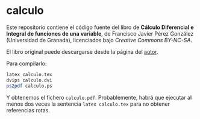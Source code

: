 # calculo
Este repositorio contiene el código fuente del libro de
**Cálculo Diferencial e Integral de funciones de una variable**, de Francisco Javier Pérez González (Universidad de Granada), licenciados bajo *Creative Commons BY-NC-SA*.

El libro original puede descargarse desde la página del [autor](http://www.ugr.es/~fjperez/apuntes.html).

Para compilarlo:

```bash
latex calculo.tex
dvips calculo.dvi
ps2pdf calculo.ps
```

Y obtenemos el fichero `calculo.pdf`. Probablemente, habrá que ejecutar al menos
dos veces la sentencia `latex calculo.tex` para no obtener referencias rotas.
